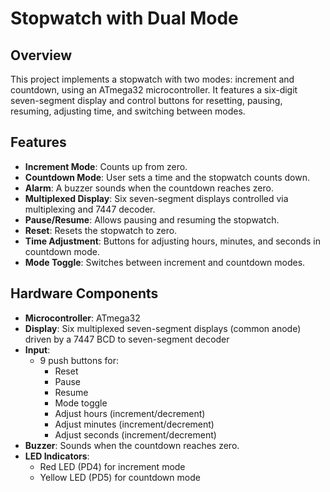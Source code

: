 # Stopwatch with Dual Mode

## Overview
This project implements a stopwatch with two modes: increment and countdown, using an ATmega32 microcontroller. It features a six-digit seven-segment display and control buttons for resetting, pausing, resuming, adjusting time, and switching between modes.

## Features
- **Increment Mode**: Counts up from zero.
- **Countdown Mode**: User sets a time and the stopwatch counts down.
- **Alarm**: A buzzer sounds when the countdown reaches zero.
- **Multiplexed Display**: Six seven-segment displays controlled via multiplexing and 7447 decoder.
- **Pause/Resume**: Allows pausing and resuming the stopwatch.
- **Reset**: Resets the stopwatch to zero.
- **Time Adjustment**: Buttons for adjusting hours, minutes, and seconds in countdown mode.
- **Mode Toggle**: Switches between increment and countdown modes.

## Hardware Components
- **Microcontroller**: ATmega32
- **Display**: Six multiplexed seven-segment displays (common anode) driven by a 7447 BCD to seven-segment decoder
- **Input**: 
  - 9 push buttons for:
    - Reset
    - Pause
    - Resume
    - Mode toggle
    - Adjust hours (increment/decrement)
    - Adjust minutes (increment/decrement)
    - Adjust seconds (increment/decrement)
- **Buzzer**: Sounds when the countdown reaches zero.
- **LED Indicators**: 
  - Red LED (PD4) for increment mode
  - Yellow LED (PD5) for countdown mode
